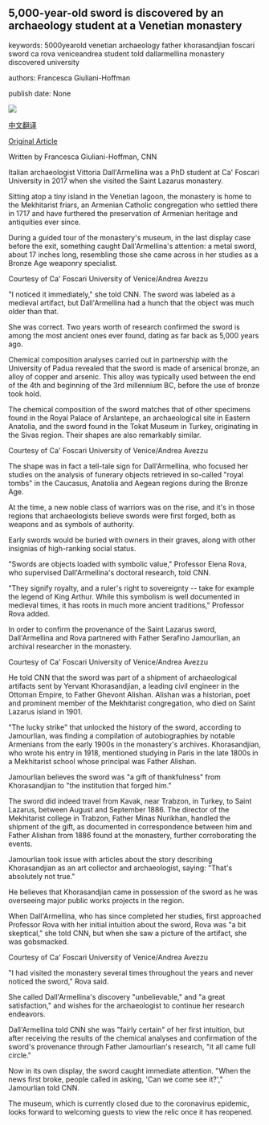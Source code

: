 ## 5,000-year-old sword is discovered by an archaeology student at a Venetian monastery

keywords: 5000yearold venetian archaeology father khorasandjian foscari sword ca rova veniceandrea student told dallarmellina monastery discovered university

authors: Francesca Giuliani-Hoffman

publish date: None

![](https://cdn.cnn.com/cnnnext/dam/assets/200324093034-01-bronze-age-sword-discovered-super-tease.jpg)

[中文翻译](5%2C000-year-old%20sword%20is%20discovered%20by%20an%20archaeology%20student%20at%20a%20Venetian%20monastery_zh.md)

[Original Article](https://edition.cnn.com/style/article/5000-year-old-sword-discovered-in-italy-trnd/index.html)

Written by Francesca Giuliani-Hoffman, CNN

Italian archaeologist Vittoria Dall'Armellina was a PhD student at Ca' Foscari University in 2017 when she visited the Saint Lazarus monastery.

Sitting atop a tiny island in the Venetian lagoon, the monastery is home to the Mekhitarist friars, an Armenian Catholic congregation who settled there in 1717 and have furthered the preservation of Armenian heritage and antiquities ever since.

During a guided tour of the monastery's museum, in the last display case before the exit, something caught Dall'Armellina's attention: a metal sword, about 17 inches long, resembling those she came across in her studies as a Bronze Age weaponry specialist.

Courtesy of Ca' Foscari University of Venice/Andrea Avezzu

"I noticed it immediately," she told CNN. The sword was labeled as a medieval artifact, but Dall'Armellina had a hunch that the object was much older than that.

She was correct. Two years worth of research confirmed the sword is among the most ancient ones ever found, dating as far back as 5,000 years ago.

Chemical composition analyses carried out in partnership with the University of Padua revealed that the sword is made of arsenical bronze, an alloy of copper and arsenic. This alloy was typically used between the end of the 4th and beginning of the 3rd millennium BC, before the use of bronze took hold.

The chemical composition of the sword matches that of other specimens found in the Royal Palace of Arslantepe, an archaeological site in Eastern Anatolia, and the sword found in the Tokat Museum in Turkey, originating in the Sivas region. Their shapes are also remarkably similar.

Courtesy of Ca' Foscari University of Venice/Andrea Avezzu

The shape was in fact a tell-tale sign for Dall'Armellina, who focused her studies on the analysis of funerary objects retrieved in so-called "royal tombs" in the Caucasus, Anatolia and Aegean regions during the Bronze Age.

At the time, a new noble class of warriors was on the rise, and it's in those regions that archaeologists believe swords were first forged, both as weapons and as symbols of authority.

Early swords would be buried with owners in their graves, along with other insignias of high-ranking social status.

"Swords are objects loaded with symbolic value," Professor Elena Rova, who supervised Dall'Armellina's doctoral research, told CNN.

"They signify royalty, and a ruler's right to sovereignty -- take for example the legend of King Arthur. While this symbolism is well documented in medieval times, it has roots in much more ancient traditions," Professor Rova added.

In order to confirm the provenance of the Saint Lazarus sword, Dall'Armellina and Rova partnered with Father Serafino Jamourlian, an archival researcher in the monastery.

Courtesy of Ca' Foscari University of Venice/Andrea Avezzu

He told CNN that the sword was part of a shipment of archaeological artifacts sent by Yervant Khorasandjian, a leading civil engineer in the Ottoman Empire, to Father Ghevont Alishan. Alishan was a historian, poet and prominent member of the Mekhitarist congregation, who died on Saint Lazarus island in 1901.

"The lucky strike" that unlocked the history of the sword, according to Jamourlian, was finding a compilation of autobiographies by notable Armenians from the early 1900s in the monastery's archives. Khorasandjian, who wrote his entry in 1918, mentioned studying in Paris in the late 1800s in a Mekhitarist school whose principal was Father Alishan.

Jamourlian believes the sword was "a gift of thankfulness" from Khorasandjian to "the institution that forged him."

The sword did indeed travel from Kavak, near Trabzon, in Turkey, to Saint Lazarus, between August and September 1886. The director of the Mekhitarist college in Trabzon, Father Minas Nurikhan, handled the shipment of the gift, as documented in correspondence between him and Father Alishan from 1886 found at the monastery, further corroborating the events.

Jamourlian took issue with articles about the story describing Khorasandjian as an art collector and archaeologist, saying: "That's absolutely not true."

He believes that Khorasandjian came in possession of the sword as he was overseeing major public works projects in the region.

When Dall'Armellina, who has since completed her studies, first approached Professor Rova with her initial intuition about the sword, Rova was "a bit skeptical," she told CNN, but when she saw a picture of the artifact, she was gobsmacked.

Courtesy of Ca' Foscari University of Venice/Andrea Avezzu

"I had visited the monastery several times throughout the years and never noticed the sword," Rova said.

She called Dall'Armellina's discovery "unbelievable," and "a great satisfaction," and wishes for the archaeologist to continue her research endeavors.

Dall'Armellina told CNN she was "fairly certain" of her first intuition, but after receiving the results of the chemical analyses and confirmation of the sword's provenance through Father Jamourlian's research, "it all came full circle."

Now in its own display, the sword caught immediate attention. "When the news first broke, people called in asking, 'Can we come see it?'," Jamourlian told CNN.

The museum, which is currently closed due to the coronavirus epidemic, looks forward to welcoming guests to view the relic once it has reopened.